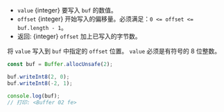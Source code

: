 <!-- YAML
added: v0.5.0
changes:
  - version: v10.0.0
    pr-url: https://github.com/nodejs/node/pull/18395
    description: Removed `noAssert` and no implicit coercion of the offset
                 to `uint32` anymore.
-->

* `value` {integer} 要写入 `buf` 的数值。
* `offset` {integer} 开始写入的偏移量。必须满足：`0 <= offset <= buf.length - 1`。
* 返回: {integer} `offset` 加上已写入的字节数。

将 `value` 写入到 `buf` 中指定的 `offset` 位置。
`value` 必须是有符号的 8 位整数。

```js
const buf = Buffer.allocUnsafe(2);

buf.writeInt8(2, 0);
buf.writeInt8(-2, 1);

console.log(buf);
// 打印: <Buffer 02 fe>
```

